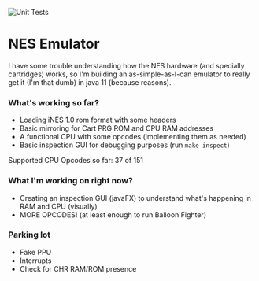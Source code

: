 ![Unit Tests](https://github.com/luizcavalcanti/nes-emulator/workflows/Unit%20Tests/badge.svg)

# NES Emulator

I have some trouble understanding how the NES hardware
(and specially cartridges) works, so I'm building an as-simple-as-I-can emulator to really get it (I'm that dumb)
in java 11 (because reasons).

### What's working so far?

- Loading iNES 1.0 rom format with some headers
- Basic mirroring for Cart PRG ROM and CPU RAM addresses
- A functional CPU with some opcodes (implementing them as needed)
- Basic inspection GUI for debugging purposes (run `make inspect`)

Supported CPU Opcodes so far: 37 of 151

### What I'm working on right now?

- Creating an inspection GUI (javaFX) to understand what's happening in RAM and CPU (visually)
- MORE OPCODES! (at least enough to run Balloon Fighter)

### Parking lot

- Fake PPU
- Interrupts
- Check for CHR RAM/ROM presence
